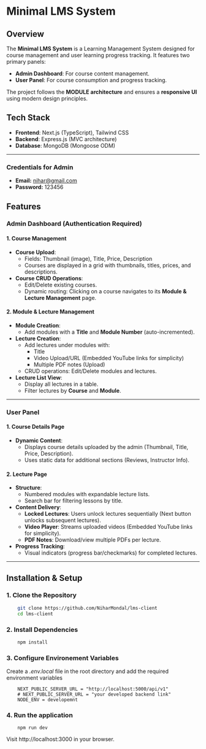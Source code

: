 # Minimal LMS System

## Overview

The **Minimal LMS System** is a Learning Management System designed for course management and user learning progress tracking. It features two primary panels:

-   **Admin Dashboard**: For course content management.
-   **User Panel**: For course consumption and progress tracking.

The project follows the **MODULE architecture** and ensures a **responsive UI** using modern design principles.

## Tech Stack

-   **Frontend**: Next.js (TypeScript), Tailwind CSS
-   **Backend**: Express.js (MVC architecture)
-   **Database**: MongoDB (Mongoose ODM)

---

### Credentials for Admin

-   **Email:** nihar@gmail.com
-   **Password:** 123456

## Features

### **Admin Dashboard (Authentication Required)**

#### **1. Course Management**

-   **Course Upload**:
    -   Fields: Thumbnail (image), Title, Price, Description
    -   Courses are displayed in a grid with thumbnails, titles, prices, and descriptions.
-   **Course CRUD Operations**:
    -   Edit/Delete existing courses.
    -   Dynamic routing: Clicking on a course navigates to its **Module & Lecture Management** page.

#### **2. Module & Lecture Management**

-   **Module Creation**:
    -   Add modules with a **Title** and **Module Number** (auto-incremented).
-   **Lecture Creation**:
    -   Add lectures under modules with:
        -   Title
        -   Video Upload/URL (Embedded YouTube links for simplicity)
        -   Multiple PDF notes (Upload)
    -   CRUD operations: Edit/Delete modules and lectures.
-   **Lecture List View**:
    -   Display all lectures in a table.
    -   Filter lectures by **Course** and **Module**.

---

### **User Panel**

#### **1. Course Details Page**

-   **Dynamic Content**:
    -   Displays course details uploaded by the admin (Thumbnail, Title, Price, Description).
    -   Uses static data for additional sections (Reviews, Instructor Info).

#### **2. Lecture Page**

-   **Structure**:
    -   Numbered modules with expandable lecture lists.
    -   Search bar for filtering lessons by title.
-   **Content Delivery**:
    -   **Locked Lectures**: Users unlock lectures sequentially (Next button unlocks subsequent lectures).
    -   **Video Player**: Streams uploaded videos (Embedded YouTube links for simplicity).
    -   **PDF Notes**: Download/view multiple PDFs per lecture.
-   **Progress Tracking**:
    -   Visual indicators (progress bar/checkmarks) for completed lectures.

---

## Installation & Setup

### **1. Clone the Repository**

```bash
    git clone https://github.com/NiharMondal/lms-client
    cd lms-client
```

### **2. Install Dependencies**

```bash
    npm install

```

### **3. Configure Environement Variables**

Create a _.env.local_ file in the root directory and add the required environment variables

```
    NEXT_PUBLIC_SERVER_URL = "http://localhost:5000/api/v1"
    # NEXT_PUBLIC_SERVER_URL = "your developed backend link"
    NODE_ENV = developemnt

```

### **4. Run the application**

```
    npm run dev
```

Visit http://localhost:3000 in your browser.

